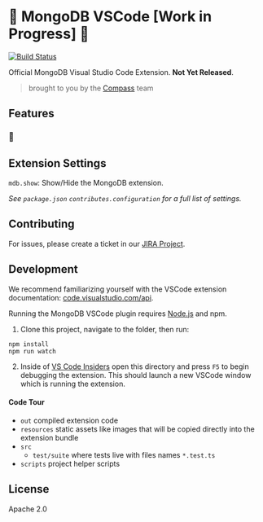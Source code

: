 # :construction: MongoDB VSCode [Work in Progress] :construction:

[![Build Status](https://dev.azure.com/team-compass/team-compass/_apis/build/status/mongodb-js.vscode?branchName=master)](https://dev.azure.com/team-compass/team-compass/_build/latest?definitionId=4&branchName=master)

Official MongoDB Visual Studio Code Extension. **Not Yet Released**.

> brought to you by the [Compass](https://github.com/mongodb-js/compass) team

## Features

### :construction:

## Extension Settings

`mdb.show`: Show/Hide the MongoDB extension.

_See `package.json` `contributes.configuration` for a full list of settings._

## Contributing

For issues, please create a ticket in our [JIRA
Project](https://jira.mongodb.org/browse/VSCODE).

## Development

We recommend familiarizing yourself with the VSCode extension documentation:
[code.visualstudio.com/api](https://code.visualstudio.com/api).

Running the MongoDB VSCode plugin requires [Node.js](https://nodejs.org) and npm.

1. Clone this project, navigate to the folder, then run:

```shell
npm install
npm run watch
```

2. Inside of [VS Code Insiders](https://code.visualstudio.com/insiders/) open this directory and press `F5` to begin debugging the extension. This should launch a new VSCode window which is running the extension.

#### Code Tour

- `out` compiled extension code
- `resources` static assets like images that will be copied directly into the extension bundle
- `src`
  - `test/suite` where tests live with files names `*.test.ts`
- `scripts` project helper scripts

## License

Apache 2.0

